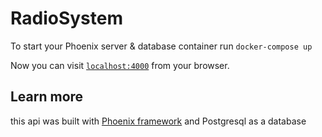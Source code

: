 # RadioSystem

To start your Phoenix server & database container run `docker-compose up`

Now you can visit [`localhost:4000`](http://localhost:4000) from your browser.

## Learn more
this api was built with [Phoenix framework](http://www.phoenixframework.org/) and Postgresql as a database

